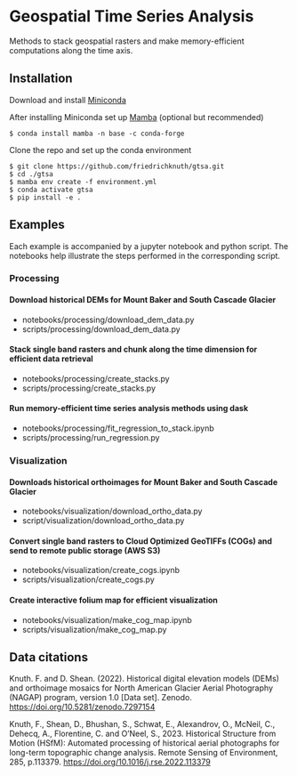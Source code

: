 # Geospatial Time Series Analysis
Methods to stack geospatial rasters and make memory-efficient computations along the time axis. 

## Installation

Download and install [Miniconda](https://docs.conda.io/en/latest/miniconda.html)  

After installing Miniconda set up [Mamba](https://mamba.readthedocs.io/en/latest/installation.html) (optional but recommended)
```
$ conda install mamba -n base -c conda-forge
```
Clone the repo and set up the conda environment  

```
$ git clone https://github.com/friedrichknuth/gtsa.git
$ cd ./gtsa
$ mamba env create -f environment.yml
$ conda activate gtsa
$ pip install -e .
```
## Examples

Each example is accompanied by a jupyter notebook and python script. The notebooks help illustrate the steps performed in the corresponding script.  

### Processing

####  Download historical DEMs for Mount Baker and South Cascade Glacier
- notebooks/processing/download_dem_data.py
- scripts/processing/download_dem_data.py

#### Stack single band rasters and chunk along the time dimension for efficient data retrieval
- notebooks/processing/create_stacks.py
- scripts/processing/create_stacks.py

#### Run memory-efficient time series analysis methods using dask
- notebooks/processing/fit_regression_to_stack.ipynb
- scripts/processing/run_regression.py

### Visualization

####  Downloads historical orthoimages for Mount Baker and South Cascade Glacier
- notebooks/visualization/download_ortho_data.py
- script/visualization/download_ortho_data.py

#### Convert single band rasters to Cloud Optimized GeoTIFFs (COGs) and send to remote public storage (AWS S3)
- notebooks/visualization/create_cogs.ipynb
- scripts/visualization/create_cogs.py

#### Create interactive folium map for efficient visualization
- notebooks/visualization/make_cog_map.ipynb
- scripts/visualization/make_cog_map.py

## Data citations

Knuth. F. and D. Shean. (2022). Historical digital elevation models (DEMs) and orthoimage mosaics for North American Glacier Aerial Photography (NAGAP) program, version 1.0 [Data set]. Zenodo. https://doi.org/10.5281/zenodo.7297154 

Knuth, F., Shean, D., Bhushan, S., Schwat, E., Alexandrov, O., McNeil, C., Dehecq, A., Florentine, C. and O’Neel, S., 2023. Historical Structure from Motion (HSfM): Automated processing of historical aerial photographs for long-term topographic change analysis. Remote Sensing of Environment, 285, p.113379. https://doi.org/10.1016/j.rse.2022.113379 

